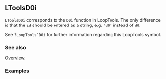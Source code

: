 ## LToolsD0i

`LToolsD0i` corresponds to the `D0i` function in LoopTools. The only difference is that the `id` should be entered as a string, e.g. `"d0"` instead of `d0`.

See ``?LoopTools`D0i`` for further information regarding this LoopTools symbol.

### See also

[Overview](Extra/FeynHelpers.md).

### Examples